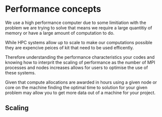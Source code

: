 # Performance concepts

We use a high performance computer due to some limitiation with the problem we are trying to solve that means we require a large quantitiy of memory or have a large amount of computation to do.

While HPC systems allow up to scale to make our computations possible they are expencive peices of kit that need to be used efficently.

Therefore understanding the performance characteristics your codes and knowing how to interprit the scaling of performance as the number of MPI processes and nodes increases allows for users to optimise the use of these systems.

Given that compute allocations are awarded in hours using a given node or core on the machine finding the optimal time to solution for your given problem may allow you to get more data out of a machine for your project.

## Scaling 

